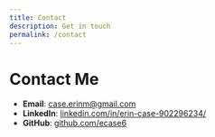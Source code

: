 ```yaml
---
title: Contact
description: Get in touch
permalink: /contact
---
```


# Contact Me

- **Email**: [case.erinm@gmail.com](mailto:case.erinm@gmail.com)
- **LinkedIn**: [linkedin.com/in/erin-case-902296234/](https://www.linkedin.com/in/erin-case-902296234/)
- **GitHub**: [github.com/ecase6](https://github.com/ecase6)
